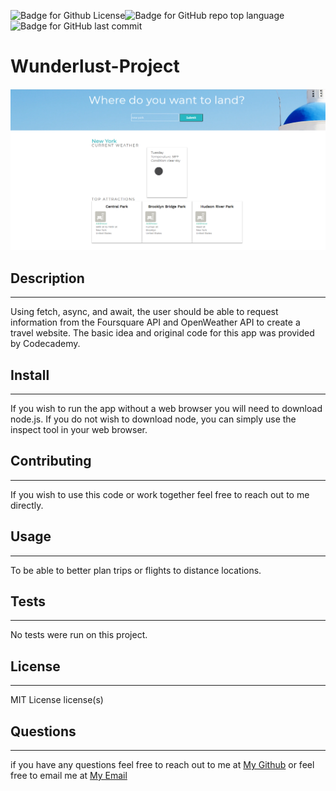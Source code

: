 ![Badge for Github License](https://img.shields.io/github/license/tylerdahl123/Wunderlust-Project)![Badge for GitHub repo top language](https://img.shields.io/github/languages/top/tylerdahl123/Wunderlust-Project?style=flat&logo=appveyor) ![Badge for GitHub last commit](https://img.shields.io/github/last-commit/tylerdahl123/Wunderlust-Project?style=flat&logo=appveyor) 

# Wunderlust-Project
![Screenshot](screenshots/mainPage.png)
## Description
 ---
 
 Using fetch, async, and await, the user should be able to request information from the Foursquare API and OpenWeather API to create a travel website. The basic idea and original code for this app was provided by Codecademy.
## Install 
---

  If you wish to run the app without a web browser you will need to download node.js. If you do not wish to download node, you can simply use the inspect tool in your web browser.  
## Contributing 
---

 If you wish to use this code or work together feel free to reach out to me directly. 
## Usage 
---

 To be able to better plan trips or flights to distance locations. 
## Tests
---

 No tests were run on this project.
## License 
---

 MIT License license(s) 
## Questions 
---

  if you have any questions feel free to reach out to me at [My Github](https://github.com/tylerdahl123) or feel free to email me at [My Email](dahlgren15@gmail.com) 
    
    